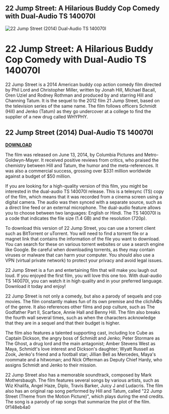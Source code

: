 ## 22 Jump Street: A Hilarious Buddy Cop Comedy with Dual-Audio TS 140070l

 
![22 Jump Street (2014) Dual-Audio TS 140070l](https://encrypted-tbn3.gstatic.com/images?q=tbn:ANd9GcSszUfy4kmCV15qy_EYjHmJJkUvb2Suf_6hI5eMXjqcY_qdK6K3Nm2G2PEm)

 
# 22 Jump Street: A Hilarious Buddy Cop Comedy with Dual-Audio TS 140070l
 
22 Jump Street is a 2014 American buddy cop action comedy film directed by Phil Lord and Christopher Miller, written by Jonah Hill, Michael Bacall, Oren Uziel and Rodney Rothman and produced by and starring Hill and Channing Tatum. It is the sequel to the 2012 film 21 Jump Street, based on the television series of the same name. The film follows officers Schmidt (Hill) and Jenko (Tatum) as they go undercover at a college to find the supplier of a new drug called WHYPHY.
 
## 22 Jump Street (2014) Dual-Audio TS 140070l


[**DOWNLOAD**](https://www.google.com/url?q=https%3A%2F%2Ftinurll.com%2F2tKoIW&sa=D&sntz=1&usg=AOvVaw0C3F6wi7Mtzv9jOV1yNFdC)

 
The film was released on June 13, 2014, by Columbia Pictures and Metro-Goldwyn-Mayer. It received positive reviews from critics, who praised the chemistry between Hill and Tatum, the humor and the meta-references. It was also a commercial success, grossing over $331 million worldwide against a budget of $50 million.
 
If you are looking for a high-quality version of this film, you might be interested in the dual-audio TS 140070l release. This is a telesync (TS) copy of the film, which means that it was recorded from a cinema screen using a digital camera. The audio was then synced with a separate source, such as a direct line feed or an external microphone. The dual-audio feature allows you to choose between two languages: English or Hindi. The TS 140070l is a code that indicates the file size (1.4 GB) and the resolution (720p).
 
To download this version of 22 Jump Street, you can use a torrent client such as BitTorrent or uTorrent. You will need to find a torrent file or a magnet link that contains the information of the file you want to download. You can search for these on various torrent websites or use a search engine like Google. Be careful when downloading torrents, as they may contain viruses or malware that can harm your computer. You should also use a VPN (virtual private network) to protect your privacy and avoid legal issues.
 
22 Jump Street is a fun and entertaining film that will make you laugh out loud. If you enjoyed the first film, you will love this one too. With dual-audio TS 140070l, you can watch it in high quality and in your preferred language. Download it today and enjoy!
  
22 Jump Street is not only a comedy, but also a parody of sequels and cop movies. The film constantly makes fun of its own premise and the clichÃ©s of the genre. It also references other films and pop culture, such as The Godfather Part II, Scarface, Annie Hall and Benny Hill. The film also breaks the fourth wall several times, such as when the characters acknowledge that they are in a sequel and that their budget is higher.
 
The film also features a talented supporting cast, including Ice Cube as Captain Dickson, the angry boss of Schmidt and Jenko; Peter Stormare as The Ghost, a drug lord and the main antagonist; Amber Stevens West as Maya, Schmidt's love interest and Dickson's daughter; Wyatt Russell as Zook, Jenko's friend and a football star; Jillian Bell as Mercedes, Maya's roommate and a hitwoman; and Nick Offerman as Deputy Chief Hardy, who assigns Schmidt and Jenko to their mission.
 
22 Jump Street also has a memorable soundtrack, composed by Mark Mothersbaugh. The film features several songs by various artists, such as Wiz Khalifa, Angel Haze, Diplo, Travis Barker, Juicy J and Ludacris. The film also has an original rap song performed by Hill and Tatum, called "22 Jump Street (Theme from the Motion Picture)", which plays during the end credits. The song is a parody of rap songs that summarize the plot of the film.
 0f148eb4a0
